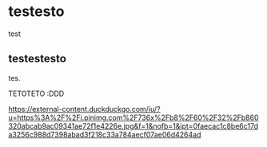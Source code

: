 # testesto

test

## testestesto

tes.

TETOTETO :DDD

<https://external-content.duckduckgo.com/iu/?u=https%3A%2F%2Fi.pinimg.com%2F736x%2Fb8%2F60%2F32%2Fb860320abcab9ac09341ae72f1e4226e.jpg&f=1&nofb=1&ipt=0faecac1c8be6c17da3256c988d7398abad3f218c33a784aecf07ae06d4264ad>
